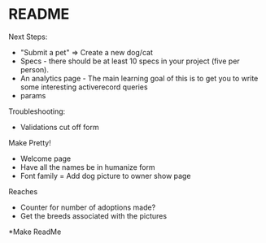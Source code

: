 # README

Next Steps: 
* "Submit a pet" => Create a new dog/cat 
* Specs - there should be at least 10 specs in your project (five per person). 
* An analytics page - The main learning goal of this is to get you to write some interesting activerecord queries
* params 

Troubleshooting: 
* Validations cut off form 


Make Pretty! 
- Welcome page 
- Have all the names be in humanize form 
- Font family
= Add dog picture to owner show page 

Reaches 
- Counter for number of adoptions made?
- Get the breeds associated with the pictures 


*Make ReadMe
